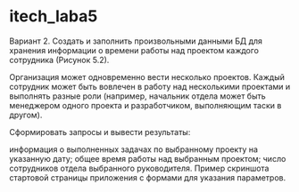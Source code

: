 # itech_laba5
Вариант 2. Создать и заполнить произвольными данными БД для хранения информации о времени работы над проектом каждого сотрудника (Рисунок 5.2).

Организация может одновременно вести несколько проектов. Каждый сотрудник может быть вовлечен в работу над несколькими проектами и выполнять разные роли (например, начальник отдела может быть менеджером одного проекта и разработчиком, выполняющим таски в другом).

Сформировать запросы и вывести результаты:

информация о выполненных задачах по выбранному проекту на указанную дату;
общее время работы над выбранным проектом;
число сотрудников отдела выбранного руководителя.
Пример скриншота стартовой страницы приложения с формами для указания параметров.
